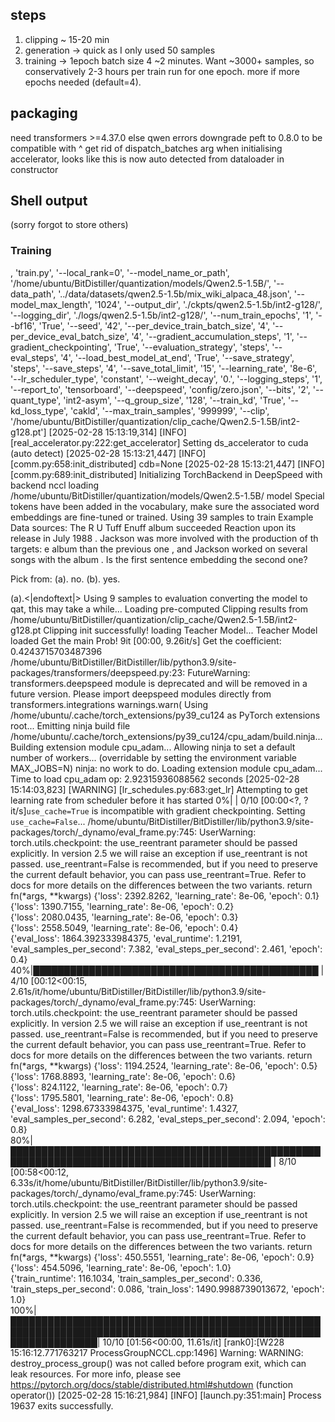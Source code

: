 ## steps
1. clipping ~ 15-20 min
2. generation -> quick as I only used 50 samples
3. training -> 1epoch batch size 4 ~2 minutes. Want ~3000+ samples, so conservatively 2-3 hours per train run for one epoch. more if more epochs needed (default=4).

## packaging
need transformers >=4.37.0 else qwen errors
downgrade peft to 0.8.0 to be compatible with ^
get rid of dispatch_batches arg when initialising accelerator,
looks like this is now auto detected from dataloader in constructor 

## Shell output
(sorry forgot to store others)
### Training
, 'train.py', '--local_rank=0', '--model_name_or_path', '/home/ubuntu/BitDistiller/quantization/models/Qwen2.5-1.5B/', '--data_path', '../data/datasets/qwen2.5-1.5b/mix_wiki_alpaca_48.json', '--model_max_length', '1024', '--output_dir', './ckpts/qwen2.5-1.5b/int2-g128/', '--logging_dir', './logs/qwen2.5-1.5b/int2-g128/', '--num_train_epochs', '1', '--bf16', 'True', '--seed', '42', '--per_device_train_batch_size', '4', '--per_device_eval_batch_size', '4', '--gradient_accumulation_steps', '1', '--gradient_checkpointing', 'True', '--evaluation_strategy', 'steps', '--eval_steps', '4', '--load_best_model_at_end', 'True', '--save_strategy', 'steps', '--save_steps', '4', '--save_total_limit', '15', '--learning_rate', '8e-6', '--lr_scheduler_type', 'constant', '--weight_decay', '0.', '--logging_steps', '1', '--report_to', 'tensorboard', '--deepspeed', 'config/zero.json', '--bits', '2', '--quant_type', 'int2-asym', '--q_group_size', '128', '--train_kd', 'True', '--kd_loss_type', 'cakld', '--max_train_samples', '999999', '--clip', '/home/ubuntu/BitDistiller/quantization/clip_cache/Qwen2.5-1.5B/int2-g128.pt']
[2025-02-28 15:13:19,314] [INFO] [real_accelerator.py:222:get_accelerator] Setting ds_accelerator to cuda (auto detect)
[2025-02-28 15:13:21,447] [INFO] [comm.py:658:init_distributed] cdb=None
[2025-02-28 15:13:21,447] [INFO] [comm.py:689:init_distributed] Initializing TorchBackend in DeepSpeed with backend nccl
loading /home/ubuntu/BitDistiller/quantization/models/Qwen2.5-1.5B/ model
Special tokens have been added in the vocabulary, make sure the associated word embeddings are fine-tuned or trained.
Using 39 samples to train
Example Data
sources: 
  The R U Tuff Enuff album succeeded Reaction upon its release in July 1988 . Jackson was more involved with the production of th
targets: 
  e album than the previous one , and Jackson worked on several songs with the album .
Is the first sentence embedding the second one?

Pick from:
(a). no.
(b). yes.

(a).<|endoftext|>
Using 9 samples to evaluation
converting the model to qat, this may take a while...
Loading pre-computed Clipping results from /home/ubuntu/BitDistiller/quantization/clip_cache/Qwen2.5-1.5B/int2-g128.pt
Clipping init successfully!
loading Teacher Model...
Teacher Model loaded
Get the main Prob!
9it [00:00,  9.26it/s]
Get the coefficient: 0.4243715703487396
/home/ubuntu/BitDistiller/BitDistiller/lib/python3.9/site-packages/transformers/deepspeed.py:23: FutureWarning: transformers.deepspeed module is deprecated and will be removed in a future version. Please import deepspeed modules directly from transformers.integrations
  warnings.warn(
Using /home/ubuntu/.cache/torch_extensions/py39_cu124 as PyTorch extensions root...
Emitting ninja build file /home/ubuntu/.cache/torch_extensions/py39_cu124/cpu_adam/build.ninja...
Building extension module cpu_adam...
Allowing ninja to set a default number of workers... (overridable by setting the environment variable MAX_JOBS=N)
ninja: no work to do.
Loading extension module cpu_adam...
Time to load cpu_adam op: 2.92315936088562 seconds
[2025-02-28 15:14:03,823] [WARNING] [lr_schedules.py:683:get_lr] Attempting to get learning rate from scheduler before it has started
  0%|                                                                                                                           | 0/10 [00:00<?, ?it/s]`use_cache=True` is incompatible with gradient checkpointing. Setting `use_cache=False`...
/home/ubuntu/BitDistiller/BitDistiller/lib/python3.9/site-packages/torch/_dynamo/eval_frame.py:745: UserWarning: torch.utils.checkpoint: the use_reentrant parameter should be passed explicitly. In version 2.5 we will raise an exception if use_reentrant is not passed. use_reentrant=False is recommended, but if you need to preserve the current default behavior, you can pass use_reentrant=True. Refer to docs for more details on the differences between the two variants.
  return fn(*args, **kwargs)
{'loss': 2392.8262, 'learning_rate': 8e-06, 'epoch': 0.1}                                                                                              
{'loss': 1390.7155, 'learning_rate': 8e-06, 'epoch': 0.2}                                                                                              
{'loss': 2080.0435, 'learning_rate': 8e-06, 'epoch': 0.3}                                                                                              
{'loss': 2558.5049, 'learning_rate': 8e-06, 'epoch': 0.4}                                                                                              
{'eval_loss': 1864.392333984375, 'eval_runtime': 1.2191, 'eval_samples_per_second': 7.382, 'eval_steps_per_second': 2.461, 'epoch': 0.4}               
 40%|██████████████████████████████████████████████                                                                     | 4/10 [00:12<00:15,  2.61s/it/home/ubuntu/BitDistiller/BitDistiller/lib/python3.9/site-packages/torch/_dynamo/eval_frame.py:745: UserWarning: torch.utils.checkpoint: the use_reentrant parameter should be passed explicitly. In version 2.5 we will raise an exception if use_reentrant is not passed. use_reentrant=False is recommended, but if you need to preserve the current default behavior, you can pass use_reentrant=True. Refer to docs for more details on the differences between the two variants.
  return fn(*args, **kwargs)
{'loss': 1194.2524, 'learning_rate': 8e-06, 'epoch': 0.5}                                                                                              
{'loss': 1768.8893, 'learning_rate': 8e-06, 'epoch': 0.6}                                                                                              
{'loss': 824.1122, 'learning_rate': 8e-06, 'epoch': 0.7}                                                                                               
{'loss': 1795.5801, 'learning_rate': 8e-06, 'epoch': 0.8}                                                                                              
{'eval_loss': 1298.67333984375, 'eval_runtime': 1.4327, 'eval_samples_per_second': 6.282, 'eval_steps_per_second': 2.094, 'epoch': 0.8}                
 80%|████████████████████████████████████████████████████████████████████████████████████████████                       | 8/10 [00:58<00:12,  6.33s/it/home/ubuntu/BitDistiller/BitDistiller/lib/python3.9/site-packages/torch/_dynamo/eval_frame.py:745: UserWarning: torch.utils.checkpoint: the use_reentrant parameter should be passed explicitly. In version 2.5 we will raise an exception if use_reentrant is not passed. use_reentrant=False is recommended, but if you need to preserve the current default behavior, you can pass use_reentrant=True. Refer to docs for more details on the differences between the two variants.
  return fn(*args, **kwargs)
{'loss': 450.5551, 'learning_rate': 8e-06, 'epoch': 0.9}                                                                                               
{'loss': 454.5096, 'learning_rate': 8e-06, 'epoch': 1.0}                                                                                               
{'train_runtime': 116.1034, 'train_samples_per_second': 0.336, 'train_steps_per_second': 0.086, 'train_loss': 1490.9988739013672, 'epoch': 1.0}        
100%|██████████████████████████████████████████████████████████████████████████████████████████████████████████████████| 10/10 [01:56<00:00, 11.61s/it]
[rank0]:[W228 15:16:12.771763217 ProcessGroupNCCL.cpp:1496] Warning: WARNING: destroy_process_group() was not called before program exit, which can leak resources. For more info, please see https://pytorch.org/docs/stable/distributed.html#shutdown (function operator())
[2025-02-28 15:16:21,984] [INFO] [launch.py:351:main] Process 19637 exits successfully.
